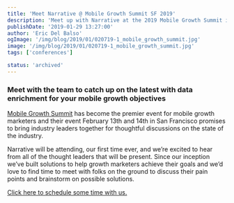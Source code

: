 ```yaml
---
title: 'Meet Narrative @ Mobile Growth Summit SF 2019'
description: 'Meet up with Narrative at the 2019 Mobile Growth Summit in San Francisco, California.'
publishDate: '2019-01-29 13:27:00'
author: 'Eric Del Balso'
ogImage: '/img/blog/2019/01/020719-1_mobile_growth_summit.jpg'
image: '/img/blog/2019/01/020719-1_mobile_growth_summit.jpg'
tags: ['conferences']

status: 'archived'
---
```

### Meet with the team to catch up on the latest with data enrichment for your mobile growth objectives

[Mobile Growth Summit](https://mobilegrowthsummit.com/ "Mobile Growth Summit") has become the premier event for mobile growth marketers and their event February 13th and 14th in San Francisco promises to bring industry leaders together for thoughtful discussions on the state of the industry.

Narrative will be attending, our first time ever, and we’re excited to hear from all of the thought leaders that will be present. Since our inception we’ve built solutions to help growth marketers achieve their goals and we’d love to find time to meet with folks on the ground to discuss their pain points and brainstorm on possible solutions.  
  
[Click here to schedule some time with us.](https://narrative.io/get-started)

